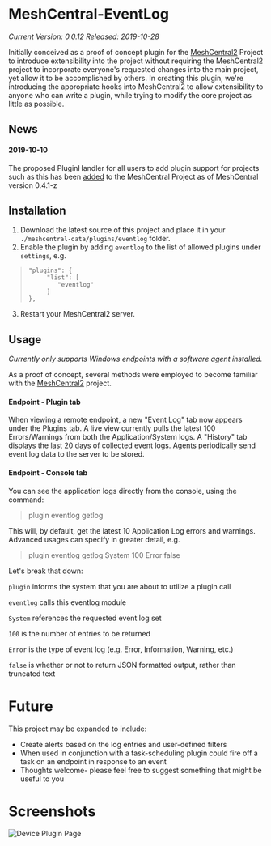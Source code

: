 
# MeshCentral-EventLog

*Current Version: 0.0.12
Released: 2019-10-28*

Initially conceived as a proof of concept plugin for the [MeshCentral2](https://github.com/Ylianst/MeshCentral) Project to introduce extensibility into the project without requiring the MeshCentral2 project to incorporate everyone's requested changes into the main project, yet allow it to be accomplished by others. In creating this plugin, we're introducing the appropriate hooks into MeshCentral2 to allow extensibility to anyone who can write a plugin, while trying to modify the core project as little as possible.

## News

#### 2019-10-10
The proposed PluginHandler for all users to add plugin support for projects such as this has been [added](https://github.com/Ylianst/MeshCentral/pull/555) to the MeshCentral Project as of MeshCentral version 0.4.1-z


## Installation

 1. Download the latest source of this project and place it in your `./meshcentral-data/plugins/eventlog` folder.
 2. Enable the plugin by adding `eventlog` to the list of allowed plugins under `settings`, e.g.

>     "plugins": {
>          "list": [
>             "eventlog"
>          ]
>     },

 3. Restart your MeshCentral2 server.


## Usage
*Currently only supports Windows endpoints with a software agent installed.*

As a proof of concept, several methods were employed to become familiar with the [MeshCentral2](https://github.com/Ylianst/MeshCentral) project. 

#### Endpoint - Plugin tab
When viewing a remote endpoint, a new "Event Log" tab now appears under the Plugins tab. A live view currently pulls the latest 100 Errors/Warnings from both the Application/System logs. A "History" tab displays the last 20 days of collected event logs. Agents periodically send event log data to the server to be stored.

#### Endpoint - Console tab
You can see the application logs directly from the console, using the command:

> plugin eventlog getlog

This will, by default, get the latest 10 Application Log errors and warnings.
Advanced usages can specify in greater detail, e.g.

> plugin eventlog getlog System 100 Error false

Let's break that down:

`plugin` informs the system that you are about to utilize a plugin call

`eventlog` calls this eventlog module

`System` references the requested event log set

`100` is the number of entries to be returned

`Error` is the type of event log (e.g. Error, Information, Warning, etc.)

`false` is whether or not to return JSON formatted output, rather than truncated text

 
# Future

This project may be expanded to include:
- Create alerts based on the log entries and user-defined filters
- When used in conjunction with a task-scheduling plugin could fire off a task on an endpoint in response to an event
- Thoughts welcome- please feel free to suggest something that might be useful to you

# Screenshots
![Device Plugin Page](https://user-images.githubusercontent.com/1929277/67437370-adcd1200-f5be-11e9-9750-99f9c89b4c11.png)
